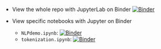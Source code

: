 - View the whole repo with JupyterLab on Binder
[![Binder](https://mybinder.org/badge_logo.svg)](https://mybinder.org/v2/gh/howard-haowen/Chinese-NLP/HEAD)

- View specific notebooks with Jupyter on Binder
  - `NLPdemo.ipynb`: 
    [![Binder](https://mybinder.org/badge_logo.svg)](https://mybinder.org/v2/gh/howard-haowen/Chinese-NLP/main?filepath=NLPdemo.ipynb)
  - `tokenization.ipynb`: 
    [![Binder](https://mybinder.org/badge_logo.svg)](https://mybinder.org/v2/gh/howard-haowen/Chinese-NLP/main?filepath=tokenization.ipynb)
 


